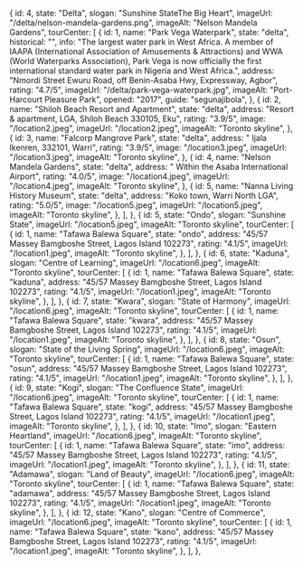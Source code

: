 {
    id: 4,
    state: "Delta",
    slogan: "Sunshine StateThe Big Heart",
    imageUrl: "/delta/nelson-mandela-gardens.png",
    imageAlt: "Nelson Mandela Gardens",
    tourCenter: [
      {
        id: 1,
        name: "Park Vega Waterpark",
        state: "delta",
        historical: "",
        info: "The largest water park in West Africa. A member of IAAPA (International Association of Amusements & Attractions) and WWA (World Waterparks Association), Park Vega is now officially the first international standard water park in Nigeria and West Africa.",
        address:
          "Nmordi Street Ewuru Road, off Benin-Asaba Hwy, Expressway, Agbor",
        rating: "4.7/5",
        imageUrl: "/delta/park-vega-waterpark.jpg",
        imageAlt: "Port-Harcourt Pleasure Park",
        opened: "2017",
        guide: "segunajibola",
      },
      {
        id: 2,
        name: "Shiloh Beach Resort and Apartment",
        state: "delta",
        address: "Resort & apartment, LGA, Shiloh Beach 330105, Eku",
        rating: "3.9/5",
        image: "/location2.jpeg",
        imageUrl: "/location2.jpeg",
        imageAlt: "Toronto skyline",
      },
      {
        id: 3,
        name: "Falcorp Mangrove Park",
        state: "delta",
        address: " Ijala Ikenren, 332101, Warri",
        rating: "3.9/5",
        image: "/location3.jpeg",
        imageUrl: "/location3.jpeg",
        imageAlt: "Toronto skyline",
      },
      {
        id: 4,
        name: "Nelson Mandela Gardens",
        state: "delta",
        address: " Within the Asaba International Airport",
        rating: "4.0/5",
        image: "/location4.jpeg",
        imageUrl: "/location4.jpeg",
        imageAlt: "Toronto skyline",
      },
      {
        id: 5,
        name: "Nanna Living History Museum",
        state: "delta",
        address: "Koko town, Warri North LGA",
        rating: "5.0/5",
        image: "/location5.jpeg",
        imageUrl: "/location5.jpeg",
        imageAlt: "Toronto skyline",
      },
    ],
  },
  {
    id: 5,
    state: "Ondo",
    slogan: "Sunshine State",
    imageUrl: "/location5.jpeg",
    imageAlt: "Toronto skyline",
    tourCenter: [
      {
        id: 1,
        name: "Tafawa Balewa Square",
        state: "ondo",
        address: "45/57 Massey Bamgboshe Street, Lagos Island 102273",
        rating: "4.1/5",
        imageUrl: "/location1.jpeg",
        imageAlt: "Toronto skyline",
      },
    ],
  },
  {
    id: 6,
    state: "Kaduna",
    slogan: "Centre of Learning",
    imageUrl: "/location6.jpeg",
    imageAlt: "Toronto skyline",
    tourCenter: [
      {
        id: 1,
        name: "Tafawa Balewa Square",
        state: "kaduna",
        address: "45/57 Massey Bamgboshe Street, Lagos Island 102273",
        rating: "4.1/5",
        imageUrl: "/location1.jpeg",
        imageAlt: "Toronto skyline",
      },
    ],
  },
  {
    id: 7,
    state: "Kwara",
    slogan: "State of Harmony",
    imageUrl: "/location6.jpeg",
    imageAlt: "Toronto skyline",
    tourCenter: [
      {
        id: 1,
        name: "Tafawa Balewa Square",
        state: "kwara",
        address: "45/57 Massey Bamgboshe Street, Lagos Island 102273",
        rating: "4.1/5",
        imageUrl: "/location1.jpeg",
        imageAlt: "Toronto skyline",
      },
    ],
  },
  {
    id: 8,
    state: "Osun",
    slogan: "State of the Living Spring",
    imageUrl: "/location6.jpeg",
    imageAlt: "Toronto skyline",
    tourCenter: [
      {
        id: 1,
        name: "Tafawa Balewa Square",
        state: "osun",
        address: "45/57 Massey Bamgboshe Street, Lagos Island 102273",
        rating: "4.1/5",
        imageUrl: "/location1.jpeg",
        imageAlt: "Toronto skyline",
      },
    ],
  },
  {
    id: 9,
    state: "Kogi",
    slogan: "The Confluence State",
    imageUrl: "/location6.jpeg",
    imageAlt: "Toronto skyline",
    tourCenter: [
      {
        id: 1,
        name: "Tafawa Balewa Square",
        state: "kogi",
        address: "45/57 Massey Bamgboshe Street, Lagos Island 102273",
        rating: "4.1/5",
        imageUrl: "/location1.jpeg",
        imageAlt: "Toronto skyline",
      },
    ],
  },
  {
    id: 10,
    state: "Imo",
    slogan: "Eastern Heartland",
    imageUrl: "/location6.jpeg",
    imageAlt: "Toronto skyline",
    tourCenter: [
      {
        id: 1,
        name: "Tafawa Balewa Square",
        state: "imo",
        address: "45/57 Massey Bamgboshe Street, Lagos Island 102273",
        rating: "4.1/5",
        imageUrl: "/location1.jpeg",
        imageAlt: "Toronto skyline",
      },
    ],
  },
  {
    id: 11,
    state: "Adamawa",
    slogan: "Land of Beauty",
    imageUrl: "/location6.jpeg",
    imageAlt: "Toronto skyline",
    tourCenter: [
      {
        id: 1,
        name: "Tafawa Balewa Square",
        state: "adamawa",
        address: "45/57 Massey Bamgboshe Street, Lagos Island 102273",
        rating: "4.1/5",
        imageUrl: "/location1.jpeg",
        imageAlt: "Toronto skyline",
      },
    ],
  },
  {
    id: 12,
    state: "Kano",
    slogan: "Centre of Commerce",
    imageUrl: "/location6.jpeg",
    imageAlt: "Toronto skyline",
    tourCenter: [
      {
        id: 1,
        name: "Tafawa Balewa Square",
        state: "kano",
        address: "45/57 Massey Bamgboshe Street, Lagos Island 102273",
        rating: "4.1/5",
        imageUrl: "/location1.jpeg",
        imageAlt: "Toronto skyline",
      },
    ],
  },